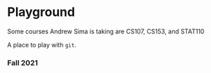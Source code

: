 # Playground

Some courses Andrew Sima is taking are CS107, CS153, and STAT110
 
A place to play with `git`.

### Fall 2021
